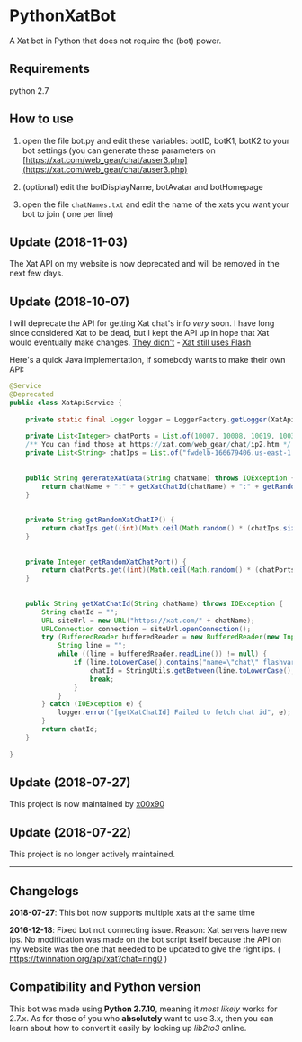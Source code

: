 # PythonXatBot

A Xat bot in Python that does not require the (bot) power.

## Requirements
python 2.7

## How to use

1. open the file bot.py and edit these variables: botID, botK1, botK2 to your bot settings (you can generate these parameters on [https://xat.com/web_gear/chat/auser3.php](https://xat.com/web_gear/chat/auser3.php)

2. (optional) edit the botDisplayName, botAvatar and botHomepage

3. open the file ```chatNames.txt``` and edit the name of the xats you want your bot to join ( one per line)

## Update (2018-11-03)

The Xat API on my website is now deprecated and will be removed in the next few days.


## Update (2018-10-07)

I will deprecate the API for getting Xat chat's info _very_ soon. I have long since considered Xat to be dead, but I kept the API up in hope that Xat would eventually make changes. [They didn't](https://trends.google.com/trends/explore?date=today%205-y&q=Xat,Discord) - [Xat still uses Flash](https://trends.google.com/trends/explore?date=all&geo=US&q=Adobe%20Flash)


Here's a quick Java implementation, if somebody wants to make their own API:

```java
@Service
@Deprecated
public class XatApiService {
	
	private static final Logger logger = LoggerFactory.getLogger(XatApiService.class);
	
	private List<Integer> chatPorts = List.of(10007, 10008, 10019, 10038);
	/** You can find those at https://xat.com/web_gear/chat/ip2.htm */
	private List<String> chatIps = List.of("fwdelb-166679406.us-east-1.elb.amazonaws.com", "fwdelb2-1789343474.us-east-1.elb.amazonaws.com");
	
	
	public String generateXatData(String chatName) throws IOException {
		return chatName + ":" + getXatChatId(chatName) + ":" + getRandomXatChatIP() + ":" + getRandomXatChatPort();
	}
	
	
	private String getRandomXatChatIP() {
		return chatIps.get((int)(Math.ceil(Math.random() * (chatIps.size())))-1);
	}
	
	
	private Integer getRandomXatChatPort() {
		return chatPorts.get((int)(Math.ceil(Math.random() * (chatPorts.size())))-1);
	}
	
	
	public String getXatChatId(String chatName) throws IOException {
		String chatId = "";
		URL siteUrl = new URL("https://xat.com/" + chatName);
		URLConnection connection = siteUrl.openConnection();
		try (BufferedReader bufferedReader = new BufferedReader(new InputStreamReader(connection.getInputStream()))) {
			String line = "";
			while ((line = bufferedReader.readLine()) != null) {
				if (line.toLowerCase().contains("name=\"chat\" flashvars=\"id=")) {
					chatId = StringUtils.getBetween(line.toLowerCase(), "id=", "&");
					break;
				}
			}
		} catch (IOException e) {
			logger.error("[getXatChatId] Failed to fetch chat id", e);
		}
		return chatId;
	}
	
}
```

## Update (2018-07-27)

This project is now maintained by [x00x90](https://github.com/x00x90)

## Update (2018-07-22)

This project is no longer actively maintained.

-------------------------

## Changelogs

**2018-07-27**: This bot now supports multiple xats at the same time

**2016-12-18**: Fixed bot not connecting issue. Reason: Xat servers have new ips. No modification was made on the bot script itself because the API on my website was the one that needed to be updated to give the right ips. ( https://twinnation.org/api/xat?chat=ring0 )


## Compatibility and Python version

This bot was made using **Python 2.7.10**, meaning it *most likely* works for 2.7.x. As for those of you who **absolutely** want to use 3.x, then you can learn about how to convert it easily by looking up *lib2to3* online.

